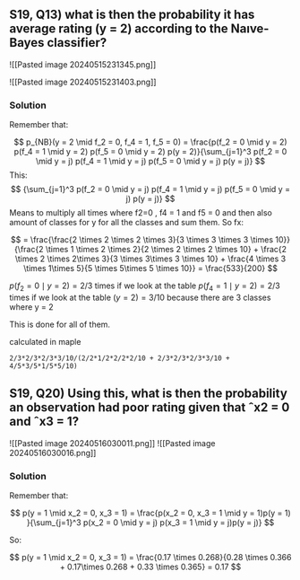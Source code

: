 ## S19, Q13) what is then the probability it has average rating (y = 2) according to the Naıve-Bayes classifier?
![[Pasted image 20240515231345.png]]

![[Pasted image 20240515231403.png]]

### Solution
Remember that:

$$
p_{NB}(y = 2 \mid f_2 = 0, f_4 = 1, f_5 = 0) = \frac{p(f_2 = 0 \mid y = 2) p(f_4 = 1 \mid y = 2) p(f_5 = 0 \mid y = 2) p(y = 2)}{\sum_{j=1}^3 p(f_2 = 0 \mid y = j) p(f_4 = 1 \mid y = j) p(f_5 = 0 \mid y = j) p(y = j)}
$$
This:
$$
{\sum_{j=1}^3 p(f_2 = 0 \mid y = j) p(f_4 = 1 \mid y = j) p(f_5 = 0 \mid y = j) p(y = j)}
$$
Means to multiply all times where f2=0 , f4 = 1 and f5 = 0 and then also amount of classes for y  for all the classes and sum them.
So fx:


$$
= \frac{\frac{2 \times 2 \times 2 \times 3}{3 \times 3 \times 3 \times 10}}{\frac{2 \times 1 \times 2 \times 2}{2 \times 2 \times 2 \times 10} + \frac{2 \times 2 \times 2\times 3}{3 \times 3\times 3 \times 10} + \frac{4 \times 3 \times 1\times 5}{5 \times 5\times 5 \times 10}} =  \frac{533}{200}
$$
 
${p(f_2 = 0 \mid y = 2)} = 2/3$ times if we look at the table 
${p(f_4 = 1 \mid y = 2)} = 2/3$ times if we look at the table 
${(y = 2)} = 3/10$ because there are 3 classes where y = 2

This is done for all of them.

calculated in maple
```maple
2/3*2/3*2/3*3/10/(2/2*1/2*2/2*2/10 + 2/3*2/3*2/3*3/10 + 4/5*3/5*1/5*5/10)
```


## S19, Q20) Using this, what is then the probability an observation had poor rating given that ˆx2 = 0 and ˆx3 = 1?

![[Pasted image 20240516030011.png]]
![[Pasted image 20240516030016.png]]

### Solution

Remember that:

$$
p(y = 1 \mid x_2 = 0, x_3 = 1) = \frac{p(x_2 = 0, x_3 = 1 \mid y = 1)p(y = 1) }{\sum_{j=1}^3 p(x_2 = 0 \mid y = j) p(x_3 = 1 \mid y = j)p(y = j)}
$$

So:

$$
p(y = 1 \mid x_2 = 0, x_3 = 1) = \frac{0.17 \times 0.268}{0.28 \times 0.366 + 0.17\times 0.268 + 0.33 \times 0.365} = 0.17
$$

